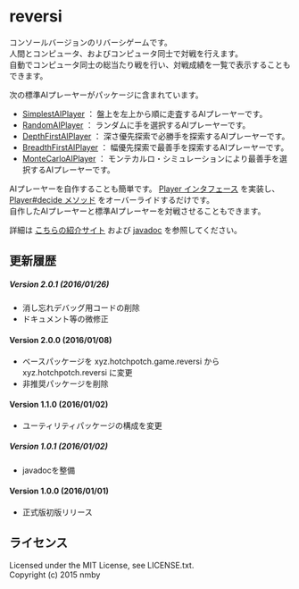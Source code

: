 # reversi
コンソールバージョンのリバーシゲームです。  
人間とコンピュータ、およびコンピュータ同士で対戦を行えます。  
自動でコンピュータ同士の総当たり戦を行い、対戦成績を一覧で表示することもできます。  
  
次の標準AIプレーヤーがパッケージに含まれています。
* [SimplestAIPlayer](https://github.com/nmby/reversi/blob/master/project/src/main/java/xyz/hotchpotch/reversi/aiplayers/SimplestAIPlayer.java) ： 盤上を左上から順に走査するAIプレーヤーです。  
* [RandomAIPlayer](https://github.com/nmby/reversi/blob/master/project/src/main/java/xyz/hotchpotch/reversi/aiplayers/RandomAIPlayer.java) ： ランダムに手を選択するAIプレーヤーです。  
* [DepthFirstAIPlayer](https://github.com/nmby/reversi/blob/master/project/src/main/java/xyz/hotchpotch/reversi/aiplayers/DepthFirstAIPlayer.java) ： 深さ優先探索で必勝手を探索するAIプレーヤーです。  
* [BreadthFirstAIPlayer](https://github.com/nmby/reversi/blob/master/project/src/main/java/xyz/hotchpotch/reversi/aiplayers/BreadthFirstAIPlayer.java) ： 幅優先探索で最善手を探索するAIプレーヤーです。  
* [MonteCarloAIPlayer](https://github.com/nmby/reversi/blob/master/project/src/main/java/xyz/hotchpotch/reversi/aiplayers/MonteCarloAIPlayer.java) ： モンテカルロ・シミュレーションにより最善手を選択するAIプレーヤーです。  

AIプレーヤーを自作することも簡単です。
[Player インタフェース](http://reversi.hotchpotch.xyz/docs/api/index.html?xyz/hotchpotch/reversi/framework/Player.html) を実装し、
[Player#decide メソッド](http://reversi.hotchpotch.xyz/docs/api/xyz/hotchpotch/reversi/framework/Player.html#decide-xyz.hotchpotch.reversi.core.Board-xyz.hotchpotch.reversi.core.Color-long-long-) をオーバーライドするだけです。  
自作したAIプレーヤーと標準AIプレーヤーを対戦させることもできます。  
  
詳細は [こちらの紹介サイト](http://reversi.hotchpotch.xyz/)
および [javadoc](http://reversi.hotchpotch.xyz/docs/api/index.html) を参照してください。  
  
## 更新履歴
##### Version 2.0.1 (2016/01/26)
* 消し忘れデバッグ用コードの削除
* ドキュメント等の微修正
  
#### Version 2.0.0 (2016/01/08)
* ベースパッケージを xyz.hotchpotch.game.reversi から xyz.hotchpotch.reversi に変更
* 非推奨パッケージを削除
  
#### Version 1.1.0 (2016/01/02)
* ユーティリティパッケージの構成を変更
  
##### Version 1.0.1 (2016/01/02)
* javadocを整備
  
#### Version 1.0.0 (2016/01/01)
* 正式版初版リリース
  
## ライセンス
Licensed under the MIT License, see LICENSE.txt.  
Copyright (c) 2015 nmby  

